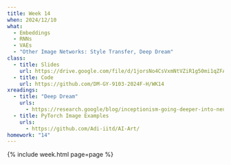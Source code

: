 ```yaml
---
title: Week 14
when: 2024/12/10
what:
  - Embeddings
  - RNNs
  - VAEs
  - "Other Image Networks: Style Transfer, Deep Dream"
class:
  - title: Slides
    url: https://drive.google.com/file/d/1jorsNo4CsVxmNtVZiR1g50mi1qZFAlgx/
  - title: Code
    url: https://github.com/DM-GY-9103-2024F-H/WK14
xreadings:
  - title: "Deep Dream"
    urls:
      - https://research.google/blog/inceptionism-going-deeper-into-neural-networks/?m=1
  - title: PyTorch Image Examples
    urls:
      - https://github.com/Adi-iitd/AI-Art/
homework: "14"
---
```

{% include week.html page=page %}
